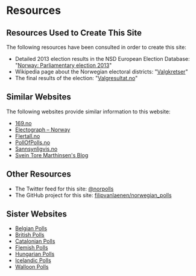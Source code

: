 # Resources

## Resources Used to Create This Site

The following resources have been consulted in order to create this site:

+ Detailed 2013 election results in the NSD European Election Database: "[Norway: Parliamentary election 2013](http://eed.nsd.uib.no/webview/index.jsp?stubs=nuts_id&study=http%3A%2F%2F129.177.90.166%3A80%2Fobj%2FfStudy%2Fnopa2013&virtualslice=pv_p_value&measuretype=4&headers=party_name_org&mode=cube&v=2&party_name_orgsubset=1+-+9&cube=http%3A%2F%2F129.177.90.166%3A80%2Fobj%2FfCube%2Fnopa2013_C1&nuts_idsubset=NO%2CNO011+-+NO073&virtualsubset=pv_p_value&layers=virtual&measure=common&top=yes)"
+ Wikipedia page about the Norwegian electoral districts: "[Valgkretser](https://no.wikipedia.org/wiki/Valg_i_Norge#Valgkretser)"
+ The final results of the election: "[Valgresultat.no](https://valgresultat.no)"

## Similar Websites

The following websites provide similar information to this website:

+ [169.no](http://169.no/2017/)
+ [Electograph – Norway](http://www.electograph.com/search/label/Norway)
+ [Flertall.no](http://flertall.no/)
+ [PollOfPolls.no](http://www.pollofpolls.no/)
+ [Sannsynligvis.no](http://sannsynligvis.no/)
+ [Svein Tore Marthinsen's Blog](http://sveintoremarthinsen.blogspot.no/)

## Other Resources

+ The Twitter feed for this site: [@norpolls](https://twitter.com/norpolls)
+ The GitHub project for this site: [filipvanlaenen/norwegian_polls](https://github.com/filipvanlaenen/norwegian_polls)

## Sister Websites

+ [Belgian Polls](https://filipvanlaenen.github.io/belgian_polls/)
+ [British Polls](https://filipvanlaenen.github.io/british_polls/)
+ [Catalonian Polls](https://filipvanlaenen.github.io/catalonian_polls/)
+ [Flemish Polls](https://filipvanlaenen.github.io/flemish_polls/)
+ [Hungarian Polls](https://filipvanlaenen.github.io/hungarian_polls/)
+ [Icelandic Polls](https://filipvanlaenen.github.io/icelandic_polls/)
+ [Walloon Polls](https://filipvanlaenen.github.io/walloon_polls/)

